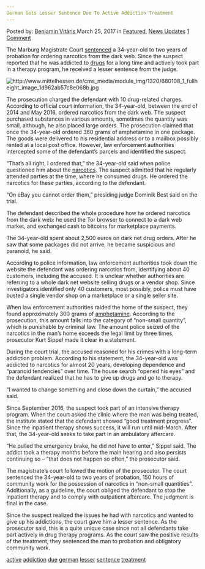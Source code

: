 ```yaml
---
German Gets Lesser Sentence Due To Active Addiction Treatment
---
```

<article class="post-listing post-18784 post type-post status-publish format-standard has-post-thumbnail hentry 
 tag-active tag-addiction tag-due tag-german tag-lesser tag-sentence tag-treatment">
<div class="post-inner">
<span>Posted by: <a href="https://www.deepdotweb.com/author/benjaminvi/" title="">Benjamin Vitáris </a></span>
<span>March 25, 2017</span>
<span>in <a href="https://www.deepdotweb.com/category/deepdot-news/" rel="category tag">Featured</a>, <a href="https://www.deepdotweb.com/category/news-updates/" rel="category tag">News Updates</a></span>
<span><a href="https://www.deepdotweb.com/2017/03/25/german-gets-lesser-sentence-due-active-addiction-treatment/#comments">1 Comment</a></span>


<p>The Marburg Magistrate Court <a href="http://www.mittelhessen.de/lokales/region-marburg-biedenkopf_artikel,-Suechtiger-zieht-die-Notbremse-_arid,885024.html#top">sentenced</a> a 34-year-old to two years of probation for ordering narcotics from the dark web. Since the suspect reported that he was addicted to <a href="https://www.deepdotweb.com/tag/drugs/">drugs</a> for a long time and actively took part in a therapy program, he received a lesser sentence from the judge.</p>
<p><img class="wp-image-18789 aligncenter" src="/imgs/2017/03/http-www-mittelhessen-de-cms_media-module_img-13.jpeg" alt="http://www.mittelhessen.de/cms_media/module_img/1320/660108_1_fullheight_image_1d962ab57c8e068b.jpg" srcset="/imgs/2017/03/http-www-mittelhessen-de-cms_media-module_img-13.jpeg 594w, /imgs/2017/03/http-www-mittelhessen-de-cms_media-module_img-13-300x227.jpeg 300w" sizes="(max-width: 594px) 100vw, 594px"/></p>
<p>The prosecution charged the defendant with 10 drug-related charges. According to official court information, the 34-year-old, between the end of 2014 and May 2016, ordered narcotics from the dark web. The suspect purchased substances in various amounts, sometimes the quantity was small, although, he also placed large orders. The prosecution claimed that once the 34-year-old ordered 360 grams of amphetamine in one package. The goods were delivered to his residential address or to a mailbox possibly rented at a local post office. However, law enforcement authorities intercepted some of the defendant’s parcels and identified the suspect.</p>
<p>&#8220;That&#8217;s all right, I ordered that,&#8221; the 34-year-old said when police questioned him about the <a href="https://www.deepdotweb.com/tag/narcotics/">narcotics</a>. The suspect admitted that he regularly attended parties at the time, where he consumed drugs. He ordered the narcotics for these parties, according to the defendant.</p>
<p>&#8220;On eBay you cannot order them,&#8221; presiding judge Dominik Best said on the trial.</p>
<p>The defendant described the whole procedure how he ordered narcotics from the dark web: he used the Tor browser to connect to a dark web market, and exchanged cash to bitcoins for marketplace payments.</p>
<p>The 34-year-old spent about 2,500 euros on dark net drug orders. After he saw that some packages did not arrive, he became suspicious and paranoid, he said.</p>
<p><a id="post-18784-_gjdgxs"></a> According to police information, law enforcement authorities took down the website the defendant was ordering narcotics from, identifying about 40 customers, including the accused. It is unclear whether authorities are referring to a whole dark net website selling drugs or a vendor shop. Since investigators identified only 40 customers, most possibly, police must have busted a single vendor shop on a marketplace or a single seller site.</p>
<p>When law enforcement authorities raided the home of the suspect, they found approximately 300 grams of <a href="https://www.deepdotweb.com/tag/amphetamine/">amphetamine</a>. According to the prosecution, this amount falls into the category of “non-small quantity”, which is punishable by criminal law. The amount police seized of the narcotics in the man’s home exceeds the legal limit by three times, prosecutor Kurt Sippel made it clear in a statement.</p>
<p>During the court trial, the accused reasoned for his crimes with a long-term addiction problem. According to his statement, the 34-year-old was addicted to narcotics for almost 20 years, developing dependence and “paranoid tendencies” over time. The house search “opened his eyes” and the defendant realized that he has to give up drugs and go to therapy.</p>
<p>&#8220;I wanted to change something and close down the curtain,&#8221; the accused said.</p>
<p>Since September 2016, the suspect took part of an intensive therapy program. When the court asked the clinic where the man was being treated, the institute stated that the defendant showed “good treatment progress”. Since the inpatient therapy shows success, it will run until mid-March. After that, the 34-year-old seeks to take part in an ambulatory aftercare.</p>
<p>&#8220;He pulled the emergency brake, he did not have to enter,&#8221; Sippel said. The addict took a therapy months before the main hearing and also persists continuing so &#8211; &#8220;that does not happen so often,&#8221; the prosecutor said.</p>
<p>The magistrate’s court followed the motion of the prosecutor. The court sentenced the 34-year-old to two years of probation, 150 hours of community work for the possession of narcotics in “non-small quantities”. Additionally, as a guideline, the court obliged the defendant to stop the inpatient therapy and to comply with outpatient aftercare. The judgment is final in the case.</p>
<p>Since the suspect realized the issues he had with narcotics and wanted to give up his addictions, the court gave him a lesser sentence. As the prosecutor said, this is a quite unique case since not all defendants take part actively in drug therapy programs. As the court saw the positive results of the treatment, they sentenced the man to probation and obligatory community work.</p>
</div>
<a href="https://www.deepdotweb.com/tag/active/" rel="tag">active</a> <a href="https://www.deepdotweb.com/tag/addiction/" rel="tag">addiction</a> <a href="https://www.deepdotweb.com/tag/due/" rel="tag">due</a> <a href="https://www.deepdotweb.com/tag/german/" rel="tag">german</a> <a href="https://www.deepdotweb.com/tag/lesser/" rel="tag">lesser</a> <a href="https://www.deepdotweb.com/tag/sentence/" rel="tag">sentence</a> <a href="https://www.deepdotweb.com/tag/treatment/" rel="tag">treatment</a></span> <span style="display:none" class="updated">2017-03-25<a href="https://www.deepdotweb.com/author/benjaminvi/" title="Posts by Benjamin Vitáris" rel="author">Benjamin Vitáris</a></strong></div>
</div>
</article>

